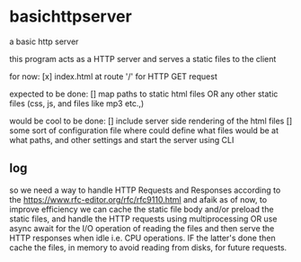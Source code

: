 # basichttpserver
a basic http server

this program acts as a HTTP server and serves a static files to the client

for now:
[x] index.html at route '/' for HTTP GET request

expected to be done:
[] map paths to static html files OR any other static files (css, js, and files like mp3 etc.,)

would be cool to be done:
[] include server side rendering of the html files
[] some sort of configuration file where could define what files would be at what paths, and other settings and start the server using CLI


## log
so we need a way to handle HTTP Requests and Responses according to the <https://www.rfc-editor.org/rfc/rfc9110.html>
and afaik as of now, to improve efficiency we can cache the static file body and/or preload the static files, and handle the HTTP requests using multiprocessing OR use async await for the I/O operation of reading the files and then serve the HTTP responses when idle i.e. CPU operations. IF the latter's done then cache the files, in memory to avoid reading from disks, for future requests.